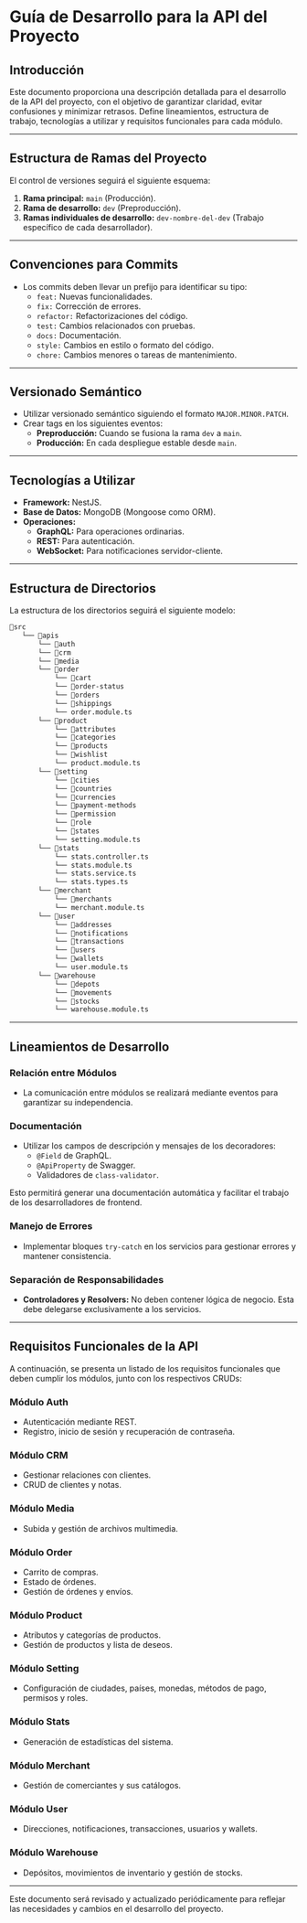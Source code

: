 # Guía de Desarrollo para la API del Proyecto

## Introducción

Este documento proporciona una descripción detallada para el desarrollo de la API del proyecto, con el objetivo de garantizar claridad, evitar confusiones y minimizar retrasos. Define lineamientos, estructura de trabajo, tecnologías a utilizar y requisitos funcionales para cada módulo.

---

## Estructura de Ramas del Proyecto

El control de versiones seguirá el siguiente esquema:

1. **Rama principal:** `main` (Producción).
2. **Rama de desarrollo:** `dev` (Preproducción).
3. **Ramas individuales de desarrollo:** `dev-nombre-del-dev` (Trabajo específico de cada desarrollador).

---

## Convenciones para Commits

- Los commits deben llevar un prefijo para identificar su tipo:
  - `feat:` Nuevas funcionalidades.
  - `fix:` Corrección de errores.
  - `refactor:` Refactorizaciones del código.
  - `test:` Cambios relacionados con pruebas.
  - `docs:` Documentación.
  - `style:` Cambios en estilo o formato del código.
  - `chore:` Cambios menores o tareas de mantenimiento.

---

## Versionado Semántico

- Utilizar versionado semántico siguiendo el formato `MAJOR.MINOR.PATCH`.
- Crear tags en los siguientes eventos:
  - **Preproducción:** Cuando se fusiona la rama `dev` a `main`.
  - **Producción:** En cada despliegue estable desde `main`.

---

## Tecnologías a Utilizar

- **Framework:** NestJS.
- **Base de Datos:** MongoDB (Mongoose como ORM).
- **Operaciones:**
  - **GraphQL:** Para operaciones ordinarias.
  - **REST:** Para autenticación.
  - **WebSocket:** Para notificaciones servidor-cliente.

---

## Estructura de Directorios

La estructura de los directorios seguirá el siguiente modelo:

``` markdown
📁src
   └── 📁apis
       └── 📁auth
       └── 📁crm
       └── 📁media
       └── 📁order
           └── 📁cart
           └── 📁order-status
           └── 📁orders
           └── 📁shippings
           └── order.module.ts
       └── 📁product
           └── 📁attributes
           └── 📁categories
           └── 📁products
           └── 📁wishlist
           └── product.module.ts
       └── 📁setting
           └── 📁cities
           └── 📁countries
           └── 📁currencies
           └── 📁payment-methods
           └── 📁permission
           └── 📁role
           └── 📁states
           └── setting.module.ts
       └── 📁stats
           └── stats.controller.ts
           └── stats.module.ts
           └── stats.service.ts
           └── stats.types.ts
       └── 📁merchant
           └── 📁merchants
           └── merchant.module.ts
       └── 📁user
           └── 📁addresses
           └── 📁notifications
           └── 📁transactions
           └── 📁users
           └── 📁wallets
           └── user.module.ts
       └── 📁warehouse
           └── 📁depots
           └── 📁movements
           └── 📁stocks
           └── warehouse.module.ts
```

---

## Lineamientos de Desarrollo

### Relación entre Módulos

- La comunicación entre módulos se realizará mediante eventos para garantizar su independencia.

### Documentación

- Utilizar los campos de descripción y mensajes de los decoradores:
  - `@Field` de GraphQL.
  - `@ApiProperty` de Swagger.
  - Validadores de `class-validator`.

Esto permitirá generar una documentación automática y facilitar el trabajo de los desarrolladores de frontend.

### Manejo de Errores

- Implementar bloques `try-catch` en los servicios para gestionar errores y mantener consistencia.

### Separación de Responsabilidades

- **Controladores y Resolvers:** No deben contener lógica de negocio. Esta debe delegarse exclusivamente a los servicios.

---

## Requisitos Funcionales de la API

A continuación, se presenta un listado de los requisitos funcionales que deben cumplir los módulos, junto con los respectivos CRUDs:

### Módulo Auth

- Autenticación mediante REST.
- Registro, inicio de sesión y recuperación de contraseña.

### Módulo CRM

- Gestionar relaciones con clientes.
- CRUD de clientes y notas.

### Módulo Media

- Subida y gestión de archivos multimedia.

### Módulo Order

- Carrito de compras.
- Estado de órdenes.
- Gestión de órdenes y envíos.

### Módulo Product

- Atributos y categorías de productos.
- Gestión de productos y lista de deseos.

### Módulo Setting

- Configuración de ciudades, países, monedas, métodos de pago, permisos y roles.

### Módulo Stats

- Generación de estadísticas del sistema.

### Módulo Merchant

- Gestión de comerciantes y sus catálogos.

### Módulo User

- Direcciones, notificaciones, transacciones, usuarios y wallets.

### Módulo Warehouse

- Depósitos, movimientos de inventario y gestión de stocks.

---

Este documento será revisado y actualizado periódicamente para reflejar las necesidades y cambios en el desarrollo del proyecto.

